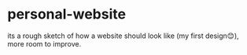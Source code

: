 # personal-website
its a rough sketch of how a website should look like (my first design😊), more room to improve.
